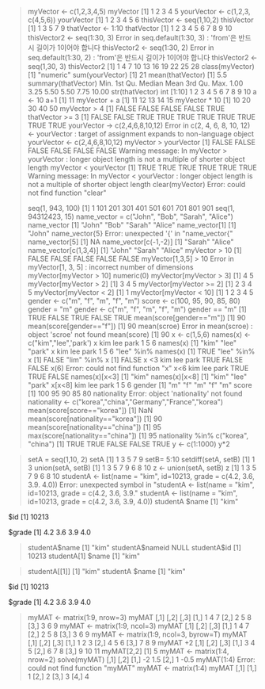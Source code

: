 > myVector <- c(1,2,3,4,5)
> myVector
[1] 1 2 3 4 5
> yourVector <- c(1,2,3, c(4,5,6))
> yourVector
[1] 1 2 3 4 5 6
> thisVector <- seq(1,10,2)
> thisVector
[1] 1 3 5 7 9
> thatVector <- 1:10
> thatVector
 [1]  1  2  3  4  5  6  7  8  9 10
> thisVector2 <- seq(1:30, 3)
Error in seq.default(1:30, 3) : 'from'은 반드시 길이가 1이어야 합니다
> thisVector2 <- seq(1:30, 2)
Error in seq.default(1:30, 2) : 'from'은 반드시 길이가 1이어야 합니다
> thisVector2 <- seq(1,30, 3)
> thisVector2
 [1]  1  4  7 10 13 16 19 22 25 28
> class(myVector)
[1] "numeric"
> sum(yourVector)
[1] 21
> mean(thatVector)
[1] 5.5
> summary(thatVector)
   Min. 1st Qu.  Median    Mean 3rd Qu.    Max. 
   1.00    3.25    5.50    5.50    7.75   10.00 
> str(thatVector)
 int [1:10] 1 2 3 4 5 6 7 8 9 10
> a <- 10
> a+1
[1] 11
> myVector + a
[1] 11 12 13 14 15
> myVector * 10
[1] 10 20 30 40 50
> myVector > 4
[1] FALSE FALSE FALSE FALSE  TRUE
> thatVector >= 3
 [1] FALSE FALSE  TRUE  TRUE  TRUE  TRUE  TRUE  TRUE  TRUE  TRUE
> yourVector -> c(2,4,6,8,10,12)
Error in c(2, 4, 6, 8, 10, 12) <- yourVector : 
  target of assignment expands to non-language object
> yourVector <- c(2,4,6,8,10,12)
> myVector > yourVector
[1] FALSE FALSE FALSE FALSE FALSE FALSE
Warning message:
In myVector > yourVector :
  longer object length is not a multiple of shorter object length
> myVector < yourVector
[1] TRUE TRUE TRUE TRUE TRUE TRUE
Warning message:
In myVector < yourVector :
  longer object length is not a multiple of shorter object length
> clear(myVector)
Error: could not find function "clear"
> 
> seq(1, 943, 100)
 [1]   1 101 201 301 401 501 601 701 801 901
> seq(1, 94312423, 15)
> name_vector = c("John", "Bob", "Sarah", "Alice")
> name_vector
[1] "John"  "Bob"   "Sarah" "Alice"
> name_vector[1]
[1] "John"
> name_vector{5}
Error: unexpected '{' in "name_vector{"
> name_vector[5]
[1] NA
> name_vector[c(-1,-2)]
[1] "Sarah" "Alice"
> name_vector[c(1,3,4)]
[1] "John"  "Sarah" "Alice"
> myVector > 10
[1] FALSE FALSE FALSE FALSE FALSE
> myVector[1,3,5] > 10
Error in myVector[1, 3, 5] : incorrect number of dimensions
> myVector[myVector > 10]
numeric(0)
> myVector[myVector > 3]
[1] 4 5
> myVector[myVector > 2]
[1] 3 4 5
> myVector[myVector >= 2]
[1] 2 3 4 5
> myVector[myVector < 2]
[1] 1
> myVector[myVector < 10]
[1] 1 2 3 4 5
> gender <- c("m", "f", "m", "f", "m")
> score <- c(100, 95, 90, 85, 80)
> gender = "m"
> gender <- c("m", "f", "m", "f", "m")
> gender == "m"
[1]  TRUE FALSE  TRUE FALSE  TRUE
> mean(score[gender=="m"])
[1] 90
> mean(score[gender=="f"])
[1] 90
> mean(scroe)
Error in mean(scroe) : object 'scroe' not found
> mean(score)
[1] 90
> x <- c(1,5,6)
> names(x) <- c("kim","lee",'park')
> x
 kim  lee park 
   1    5    6 
> names(x)
[1] "kim"  "lee"  "park"
> x
 kim  lee park 
   1    5    6 
> "lee" %in% names(x)
[1] TRUE
> "lee" %in% x
[1] FALSE
> "lim" %in% x
[1] FALSE
> x <3
  kim   lee  park 
 TRUE FALSE FALSE 
> x(6)
Error: could not find function "x"
> x<6
  kim   lee  park 
 TRUE  TRUE FALSE 
> names(x)[x<3]
[1] "kim"
> names(x)[x<8]
[1] "kim"  "lee"  "park"
> x[x<8]
 kim  lee park 
   1    5    6 
> gender
[1] "m" "f" "m" "f" "m"
> score
[1] 100  95  90  85  80
> nationality
Error: object 'nationality' not found
> nationality <- c("korea","china","Germany","France","korea")
> mean(score[score=="korea"])
[1] NaN
> mean(score[nationality=="korea"])
[1] 90
> mean(score[nationality=="china"])
[1] 95
> max(score[nationality=="china"])
[1] 95
> nationality %in% c("korea", "china")
[1]  TRUE  TRUE FALSE FALSE  TRUE
> y <- c(1:1000)
> y*2
 
> setA = seq(1,10, 2)
> setA
[1] 1 3 5 7 9
> setB= 5:10
> setdiff(setA, setB)
[1] 1 3
> union(setA, setB)
[1]  1  3  5  7  9  6  8 10
> z <- union(setA, setB)
> z
[1]  1  3  5  7  9  6  8 10
> studentA <- list(name = "kim", id=10213, grade = c(4.2, 3.6, 3.9. 4.0))
Error: unexpected symbol in "studentA <- list(name = "kim", id=10213, grade = c(4.2, 3.6, 3.9."
> studentA <- list(name = "kim", id=10213, grade = c(4.2, 3.6, 3.9, 4.0))
> studentA
$name
[1] "kim"

$id
[1] 10213

$grade
[1] 4.2 3.6 3.9 4.0

> studentA$name
[1] "kim"
> studentA$nameid
NULL
> studentA$id
[1] 10213
> studentA[1]
$name
[1] "kim"

> studentA[[1]]
[1] "kim"
> studentA
$name
[1] "kim"

$id
[1] 10213

$grade
[1] 4.2 3.6 3.9 4.0

> myMAT <- matrix(1:9, nrow=3)
> myMAT
     [,1] [,2] [,3]
[1,]    1    4    7
[2,]    2    5    8
[3,]    3    6    9
> myMAT <- matrix(1:9, ncol=3)
> myMAT
     [,1] [,2] [,3]
[1,]    1    4    7
[2,]    2    5    8
[3,]    3    6    9
> myMAT <- matrix(1:9, ncol=3, byrow=T)
> myMAT
     [,1] [,2] [,3]
[1,]    1    2    3
[2,]    4    5    6
[3,]    7    8    9
> myMAT +2
     [,1] [,2] [,3]
[1,]    3    4    5
[2,]    6    7    8
[3,]    9   10   11
> myMAT[2,2]
[1] 5
> myMAT <- matrix(1:4, nrow=2)
> solve(myMAT)
     [,1] [,2]
[1,]   -2  1.5
[2,]    1 -0.5
> myMAT(1:4)
Error: could not find function "myMAT"
> myMAT <- matrix(1:4)
> myMAT
     [,1]
[1,]    1
[2,]    2
[3,]    3
[4,]    4
